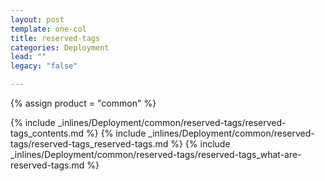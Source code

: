 ```yaml
---
layout: post
template: one-col
title: reserved-tags
categories: Deployment
lead: ""
legacy: "false"

---
```

{% assign product = "common" %}

{% include _inlines/Deployment/common/reserved-tags/reserved-tags_contents.md %}
{% include _inlines/Deployment/common/reserved-tags/reserved-tags_reserved-tags.md %}
{% include _inlines/Deployment/common/reserved-tags/reserved-tags_what-are-reserved-tags.md %}
